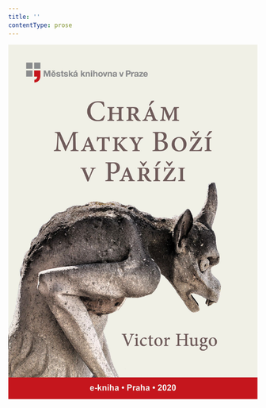 ```yaml
---
title: ''
contentType: prose
---
```


![obalka_chram_matky_bozi_v_parizi.jpg](./resources/obalka_chram_matky_bozi_fmt.png)
